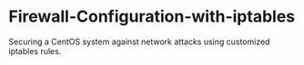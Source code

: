 # Firewall-Configuration-with-iptables
Securing a CentOS system against network attacks using customized iptables rules.
